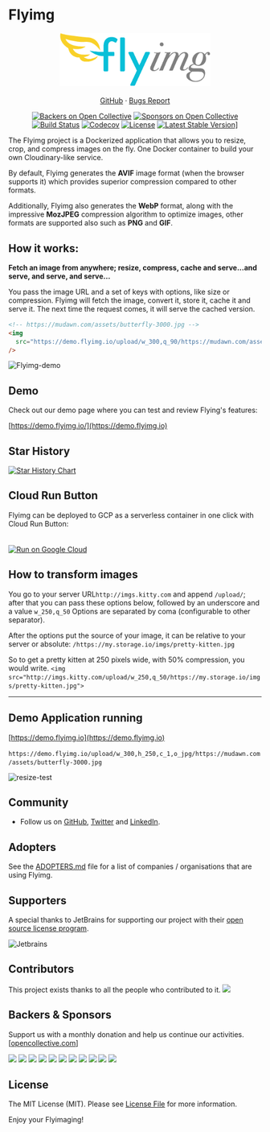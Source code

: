 # Flyimg

<p align="center">
  <a href="https://flyimg.io" target="_blank">
    <img alt="Flyimg" src="https://raw.githubusercontent.com/flyimg/graphic-assets/main/logo/raster/flyimg-logo-rgb.png" width="300">
  </a>
  <br />
    <br />
    <a href="https://github.com/flyimg/flyimg">GitHub</a>
    ·
    <a href="https://github.com/flyimg/flyimg/issues">Bugs Report</a>
</p>

<p align="center">
<a href="#backers"><img alt="Backers on Open Collective" src="https://opencollective.com/flyimg/backers/badge.svg"></a>
<a href="#sponsors"><img alt="Sponsors on Open Collective" src="https://opencollective.com/flyimg/sponsors/badge.svg"></a>
<a href="https://github.com/flyimg/flyimg/actions?query=workflow%3ACI"><img alt="Build Status" src="https://github.com/flyimg/flyimg/workflows/CI/badge.svg?branch=main"></a>
<a href="https://codecov.io/gh/flyimg/flyimg"><img alt="Codecov" src="https://codecov.io/gh/flyimg/flyimg/branch/main/graph/badge.svg?token=jgryCuAGjF"></a>
<a href="https://packagist.org/packages/flyimg/flyimg"><img alt="License" src="https://poser.pugx.org/flyimg/flyimg/license.svg"></a>
<a href="https://packagist.org/packages/flyimg/flyimg"><img alt="Latest Stable Version]" src="https://poser.pugx.org/flyimg/flyimg/v/stable.svg"></a>
</p>

The Flyimg project is a Dockerized application that allows you to resize, crop, and compress images on the fly.  One Docker container to build your own Cloudinary-like service.

By default, Flyimg generates the **AVIF** image format (when the browser supports it)  which provides superior compression compared to other formats.

Additionally, Flyimg also generates the **WebP** format, along with the impressive **MozJPEG** compression algorithm to optimize images, other formats are supported also such as **PNG** and **GIF**.

## How it works:

**Fetch an image from anywhere; resize, compress, cache and serve...and serve, and serve, and serve...**

You pass the image URL and a set of keys with options, like size or compression. Flyimg will fetch the image, convert it, store it, cache it and serve it. The next time the request comes, it will serve the cached version.

```html
<!-- https://mudawn.com/assets/butterfly-3000.jpg -->
<img
  src="https://demo.flyimg.io/upload/w_300,q_90/https://mudawn.com/assets/butterfly-3000.jpg"
/>
```

![Flyimg-demo](https://demo.flyimg.io/upload/w_300,q_90/https://mudawn.com/assets/butterfly-3000.jpg)

## Demo
Check out our demo page where you can test and review Flying's features:

[https://demo.flyimg.io/](https://demo.flyimg.io)

## Star History

[![Star History Chart](https://api.star-history.com/svg?repos=flyimg/flyimg&type=Date)](https://star-history.com/#flyimg/flyimg&Date)

## Cloud Run Button

Flyimg can be deployed to GCP as a serverless container in one click with Cloud Run Button:

<a href="https://deploy.cloud.run/" target="_blank"><img src="https://storage.googleapis.com/cloudrun/button.svg?git_repo=https://github.com/flyimg/flyimg.git" alt="Run on Google Cloud" style="width:180px;margin-top:20px;"/></a>



## How to transform images

You go to your server URL`http://imgs.kitty.com` and append `/upload/`; after that you can pass these options below, followed by an underscore and a value `w_250,q_50` Options are separated by coma (configurable to other separator).

After the options put the source of your image, it can be relative to your server or absolute: `/https://my.storage.io/imgs/pretty-kitten.jpg`

So to get a pretty kitten at 250 pixels wide, with 50% compression, you would write.
`<img src="http://imgs.kitty.com/upload/w_250,q_50/https://my.storage.io/imgs/pretty-kitten.jpg">`

---

## Demo Application running

[https://demo.flyimg.io](https://demo.flyimg.io)

`https://demo.flyimg.io/upload/w_300,h_250,c_1,o_jpg/https://mudawn.com/assets/butterfly-3000.jpg`

![resize-test](https://demo.flyimg.io/upload/w_300,h_250,c_1,o_jpg/https://mudawn.com/assets/butterfly-3000.jpg)

## Community

- Follow us on [GitHub][1], [Twitter][2] and [LinkedIn][3].

## Adopters

See the [ADOPTERS.md](https://github.com/flyimg/flyimg/blob/main/ADOPTERS.md) file for a list of companies / organisations that are using Flyimg.

## Supporters

A special thanks to JetBrains for supporting our project with their [open source license program](https://www.jetbrains.com/buy/opensource/).

![Jetbrains](https://demo.flyimg.io/upload/w_150/https://resources.jetbrains.com/storage/products/company/brand/logos/jb_beam.png)

## Contributors

This project exists thanks to all the people who contributed to it.
<a href="https://github.com/flyimg/flyimg/graphs/contributors"><img src="https://opencollective.com/flyimg/contributors.svg?width=890" /></a>

## Backers & Sponsors

Support us with a monthly donation and help us continue our activities.[[opencollective.com](https://opencollective.com/flyimg)]

<a href="https://opencollective.com/flyimg" target="_blank"><img src="https://opencollective.com/flyimg/backers.svg?width=890"></a>
<a href="https://opencollective.com/flyimg/sponsor/0/website" target="_blank"><img src="https://opencollective.com/flyimg/sponsor/0/avatar.svg"></a>
<a href="https://opencollective.com/flyimg/sponsor/1/website" target="_blank"><img src="https://opencollective.com/flyimg/sponsor/1/avatar.svg"></a>
<a href="https://opencollective.com/flyimg/sponsor/2/website" target="_blank"><img src="https://opencollective.com/flyimg/sponsor/2/avatar.svg"></a>
<a href="https://opencollective.com/flyimg/sponsor/3/website" target="_blank"><img src="https://opencollective.com/flyimg/sponsor/3/avatar.svg"></a>
<a href="https://opencollective.com/flyimg/sponsor/4/website" target="_blank"><img src="https://opencollective.com/flyimg/sponsor/4/avatar.svg"></a>
<a href="https://opencollective.com/flyimg/sponsor/5/website" target="_blank"><img src="https://opencollective.com/flyimg/sponsor/5/avatar.svg"></a>
<a href="https://opencollective.com/flyimg/sponsor/6/website" target="_blank"><img src="https://opencollective.com/flyimg/sponsor/6/avatar.svg"></a>
<a href="https://opencollective.com/flyimg/sponsor/7/website" target="_blank"><img src="https://opencollective.com/flyimg/sponsor/7/avatar.svg"></a>
<a href="https://opencollective.com/flyimg/sponsor/8/website" target="_blank"><img src="https://opencollective.com/flyimg/sponsor/8/avatar.svg"></a>
<a href="https://opencollective.com/flyimg/sponsor/9/website" target="_blank"><img src="https://opencollective.com/flyimg/sponsor/9/avatar.svg"></a>

## License

The MIT License (MIT). Please see [License File](https://github.com/flyimg/flyimg/blob/main/LICENSE) for more information.

Enjoy your Flyimaging!

[1]: https://github.com/flyimg
[2]: https://twitter.com/flyimg_
[3]: https://www.linkedin.com/company/flyimg
